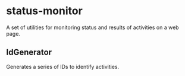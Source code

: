 # status-monitor

A set of utilities for monitoring status and results of activities on a web page.

## IdGenerator
Generates a series of IDs to identify activities.
